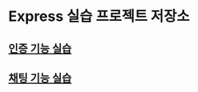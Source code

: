 # Express 실습 프로젝트 저장소

## [인증 기능 실습](https://github.com/donghun-k/back-end-exercises/tree/main/auth)
## [채팅 기능 실습](https://github.com/donghun-k/back-end-exercises/tree/main/chat)
